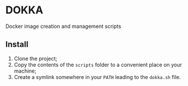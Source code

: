 # DOKKA

Docker image creation and management scripts

## Install

1. Clone the project;
2. Copy the contents of the `scripts` folder to a convenient place on your machine;
3. Create a symlink somewhere in your `PATH` leading to the `dokka.sh` file.

